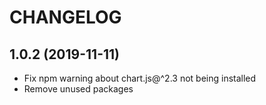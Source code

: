 # CHANGELOG

## 1.0.2 (2019-11-11)

* Fix npm warning about chart.js@^2.3 not being installed
* Remove unused packages

